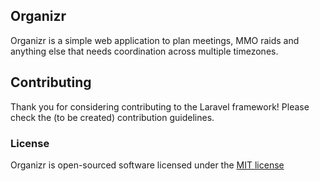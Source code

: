 ## Organizr

Organizr is a simple web application to plan meetings, MMO raids and anything else that needs coordination across multiple timezones.

## Contributing

Thank you for considering contributing to the Laravel framework! Please check the (to be created) contribution guidelines.

### License

Organizr is open-sourced software licensed under the [MIT license](http://opensource.org/licenses/MIT)
